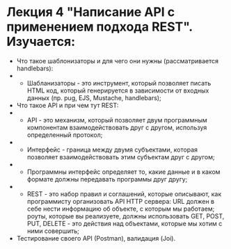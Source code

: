 # Лекция 4 "Написание API с применением подхода REST". Изучается:
- Что такое шаблонизаторы и для чего они нужны (рассматривается handlebars):
- - Шабланизаторы - это инструмент, который позволяет писать HTML код, который генерируется в зависимости от входных данных (пр. pug, EJS, Mustache, handlebars);
- Что такое API и при чем тут REST:
- - API - это механизм, который позволяет двум программным компонентам взаимодействовать друг с другом, используя определенный протокол;
- - Интерфейс - граница между двумя субъектами, которая позволяет взаимодействовать этим субъектам друг с другом;
- - Программны интерфейс определяет то, какие данные и в каком формате должны передавать программы друг другу;
- - REST - это набор правил и соглашений, которые описывают, как программисту организовать API HTTP сервера: URL должен в себе нести информацию об объекте, с которым мы работаем; роуты, которые вы реализуете, должны использовать GET, POST, PUT, DELETE - это действия над объектами, которые мы хотим с ними совершить;
- Тестирование своего API (Postman), валидация (Joi).